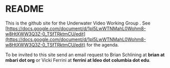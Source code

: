 # README

This is the github site for the Underwater Video Working Group 
. See [https://docs.google.com/document/d/1pl5LwWTNMahL0Wohm8-w8HtXWW3Q3Z-0_TSfTRktmCU/edit](https://docs.google.com/document/d/1pl5LwWTNMahL0Wohm8-w8HtXWW3Q3Z-0_TSfTRktmCU/edit) for the agenda.

To be invited to this site send an email request to Brian Schlining at __brian at mbari dot org__ or Vicki Ferrini at __ferrini at ldeo dot columbia dot edu__.